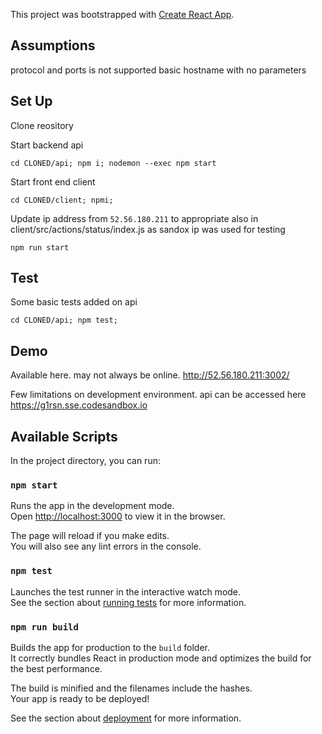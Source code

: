 This project was bootstrapped with [Create React App](https://github.com/facebook/create-react-app).

## Assumptions

protocol and ports is not supported
basic hostname with no parameters



## Set Up

Clone reository

Start backend api

`cd CLONED/api; npm i; nodemon --exec npm start`

Start front end client

`cd CLONED/client; npmi;`

Update ip address from `52.56.180.211` to appropriate also in client/src/actions/status/index.js as sandox ip was used for testing

`npm run start`


## Test

Some basic tests added on api

`cd CLONED/api; npm test;`

## Demo 

Available here. may not always be online. http://52.56.180.211:3002/

Few limitations on development environment. api can be accessed here https://g1rsn.sse.codesandbox.io



## Available Scripts

In the project directory, you can run:

### `npm start`

Runs the app in the development mode.<br>
Open [http://localhost:3000](http://localhost:3000) to view it in the browser.

The page will reload if you make edits.<br>
You will also see any lint errors in the console.

### `npm test`

Launches the test runner in the interactive watch mode.<br>
See the section about [running tests](https://facebook.github.io/create-react-app/docs/running-tests) for more information.

### `npm run build`

Builds the app for production to the `build` folder.<br>
It correctly bundles React in production mode and optimizes the build for the best performance.

The build is minified and the filenames include the hashes.<br>
Your app is ready to be deployed!

See the section about [deployment](https://facebook.github.io/create-react-app/docs/deployment) for more information.


